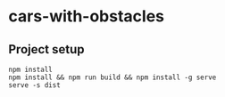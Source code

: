 # cars-with-obstacles

## Project setup
```
npm install
npm install && npm run build && npm install -g serve
serve -s dist
```
